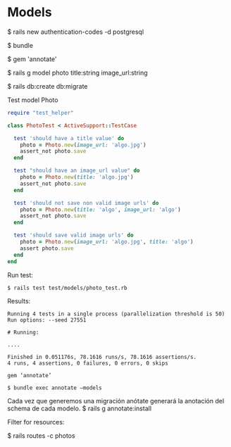 # Models

$ rails new authentication-codes -d postgresql

$ bundle

$ gem 'annotate' 

$ rails g model photo title:string image_url:string

$ rails db:create db:migrate

Test model Photo

```rb
require "test_helper"

class PhotoTest < ActiveSupport::TestCase

  test 'should have a title value' do
    photo = Photo.new(image_url: 'algo.jpg')
    assert_not photo.save
  end

  test "should have an image_url value" do
    photo = Photo.new(title: 'algo.jpg')
    assert_not photo.save
  end

  test 'should not save non valid image urls' do
    photo = Photo.new(title: 'algo', image_url: 'algo')
    assert_not photo.save
  end

  test 'should save valid image urls' do
    photo = Photo.new(image_url: 'algo.jpg', title: 'algo')
    assert photo.save
  end
end
```

Run test:

```shell
$ rails test test/models/photo_test.rb
```

Results:

```shell
Running 4 tests in a single process (parallelization threshold is 50)
Run options: --seed 27551

# Running:

....

Finished in 0.051176s, 78.1616 runs/s, 78.1616 assertions/s.
4 runs, 4 assertions, 0 failures, 0 errors, 0 skips
```

`gem ‘annotate’`

`$ bundle exec annotate —models`

Cada vez que generemos una migración anótate generará la anotación del schema de cada modelo.
$ rails g annotate:install


Filter for resources:

$ rails routes -c photos


